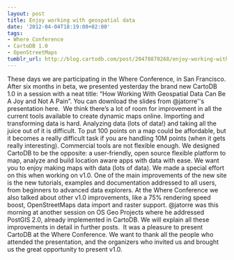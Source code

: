 ```yaml
---
layout: post
title: Enjoy working with geospatial data
date: '2012-04-04T18:19:00+02:00'
tags:
- Where Conference
- CartoDB 1.0
- OpenStreetMaps
tumblr_url: http://blog.cartodb.com/post/20470870268/enjoy-working-with-geospatial-data
---
```


These days we are participating in the Where Conference, in San Francisco. After six months in beta, we presented yesterday the brand new CartoDB 1.0 in a session with a neat title: “How Working With Geospatial Data Can Be A Joy and Not A Pain”. You can download the slides from @jatorre''s presentation here. 
We think there’s a lot of room for improvement in all the current tools available to create dynamic maps online. Importing and transforming data is hard. Analyzing data (lots of data!) and taking all the juice out of it is difficult. To put 100 points on a map could be affordable, but it becomes a really difficult task if you are handling 10M points (when it gets really interesting). Commercial tools are not flexible enough.
We designed CartoDB to be the opposite: a user-friendly, open source flexible platform to map, analyze and build location aware apps with data with ease. We want you to enjoy making maps with data (lots of data).
We made a special effort on this when working on v1.0. One of the main improvements of the new site is the new tutorials, examples and documentation addressed to all users, from beginners to advanced data explorers.
At the Where Conference we also talked about other v1.0 improvements, like a 75% rendering speed boost, OpenStreetMaps data import and raster support. @jatorre was this morning at another session on OS Geo Projects where he addressed PostGIS 2.0, already implemented in CartoDB. We will explain all these improvements in detail in further posts. 
It was a pleasure to present CartoDB at the Where Conference. We want to thank all the people who attended the presentation, and the organizers who invited us and brought us the great opportunity to present v1.0. 
